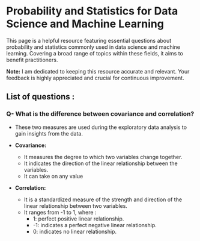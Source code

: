 # Probability and Statistics for Data Science and Machine Learning
This page is a helpful resource featuring essential questions about probability and statistics commonly used in data science and machine learning. Covering a broad range of topics within these fields, it aims to benefit practitioners. 

**Note:** I am dedicated to keeping this resource accurate and relevant. Your feedback is highly appreciated and crucial for continuous improvement.
## List of questions : 


### Q- What is the difference between covariance and correlation?

- These two measures are used during the exploratory data analysis to gain insights from the data.
- **Covariance:** 
   - It measures the degree to which two variables change together.
   - It indicates the direction of the linear relationship between the variables.
   - It can take on any value

- **Correlation:**
   - It is a standardized measure of the strength and direction of the linear relationship between two variables.
   - It ranges from -1 to 1, where :
        - 1: perfect positive linear relationship.
        - -1: indicates a perfect negative linear relationship.
        - 0: indicates no linear relationship.
